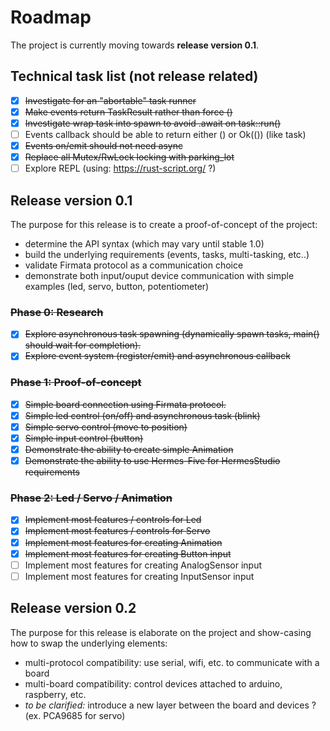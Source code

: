 # Roadmap

The project is currently moving towards **release version 0.1**.

## Technical task list (not release related)

- [X] ~~Investigate for an "abortable" task runner~~
- [X] ~~Make events return TaskResult rather than force ()~~
- [X] ~~Investigate wrap task into spawn to avoid .await on task::run()~~
- [ ] Events callback should be able to return either () or Ok(()) (like task)
- [X] ~~Events on/emit should not need async~~
- [X] ~~Replace all Mutex/RwLock locking with parking_lot~~
- [ ] Explore REPL (using: https://rust-script.org/ ?)

## Release version 0.1

The purpose for this release is to create a proof-of-concept of the project:

- determine the API syntax (which may vary until stable 1.0)
- build the underlying requirements (events, tasks, multi-tasking, etc..)
- validate Firmata protocol as a communication choice
- demonstrate both input/ouput device communication with simple examples (led, servo, button, potentiometer)

### ~~Phase 0: Research~~

- [X] ~~Explore asynchronous task spawning (dynamically spawn tasks, main() should wait for completion).~~
- [X] ~~Explore event system (register/emit) and asynchronous callback~~

### ~~Phase 1: Proof-of-concept~~

- [X] ~~Simple board connection using Firmata protocol.~~
- [X] ~~Simple led control (on/off) and asynchronous task (blink)~~
- [X] ~~Simple servo control (move to position)~~
- [X] ~~Simple input control (button)~~
- [X] ~~Demonstrate the ability to create simple Animation~~
- [X] ~~Demonstrate the ability to use Hermes-Five for HermesStudio requirements~~

### ~~Phase 2: Led / Servo / Animation~~

- [X] ~~Implement most features / controls for Led~~
- [X] ~~Implement most features / controls for Servo~~
- [X] ~~Implement most features for creating Animation~~
- [X] ~~Implement most features for creating Button input~~
- [ ] Implement most features for creating AnalogSensor input
- [ ] Implement most features for creating InputSensor input

## Release version 0.2

The purpose for this release is elaborate on the project and show-casing how to swap the underlying elements:

- multi-protocol compatibility: use serial, wifi, etc. to communicate with a board
- multi-board compatibility: control devices attached to arduino, raspberry, etc.
- *to be clarified:* introduce a new layer between the board and devices ? (ex. PCA9685 for servo)
